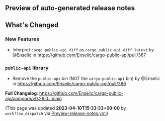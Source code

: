 ## Preview of auto-generated release notes
<!-- Release notes generated using configuration in .github/release.yml at main -->

## What's Changed
### New Features
* Interpret `cargo public-api diff` as `cargo public-api diff latest` by @Enselic in https://github.com/Enselic/cargo-public-api/pull/367
### `public-api` library
* Remove the `public-api` bin (NOT the `cargo-public-api` bin) by @Enselic in https://github.com/Enselic/cargo-public-api/pull/386


**Full Changelog**: https://github.com/Enselic/cargo-public-api/compare/v0.28.0...main


(This page was updated **2023-04-10T15:33:33+00:00** by `workflow_dispatch` via [Preview-release-notes.yml](https://github.com/Enselic/cargo-public-api/actions/runs/4658813927))
